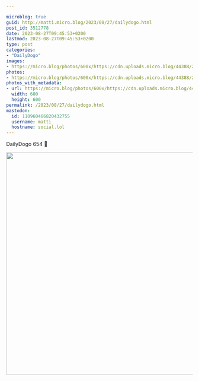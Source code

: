 ```yaml
---

microblog: true
guid: http://matti.micro.blog/2023/08/27/dailydogo.html
post_id: 3512778
date: 2023-08-27T09:45:53+0200
lastmod: 2023-08-27T09:45:53+0200
type: post
categories:
- "DailyDogo"
images:
- https://micro.blog/photos/600x/https://cdn.uploads.micro.blog/44388/2023/8bc3f7733dc14899a2e0c481328c6518.jpg
photos:
- https://micro.blog/photos/600x/https://cdn.uploads.micro.blog/44388/2023/8bc3f7733dc14899a2e0c481328c6518.jpg
photos_with_metadata:
- url: https://micro.blog/photos/600x/https://cdn.uploads.micro.blog/44388/2023/8bc3f7733dc14899a2e0c481328c6518.jpg
  width: 600
  height: 600
permalink: /2023/08/27/dailydogo.html
mastodon:
  id: 110960466820432755
  username: matti
  hostname: social.lol
---
```

DailyDogo 654 🐶

<img src="/media/uploads/2023/8bc3f7733dc14899a2e0c481328c6518.jpg" width="600" height="600" alt="" />
